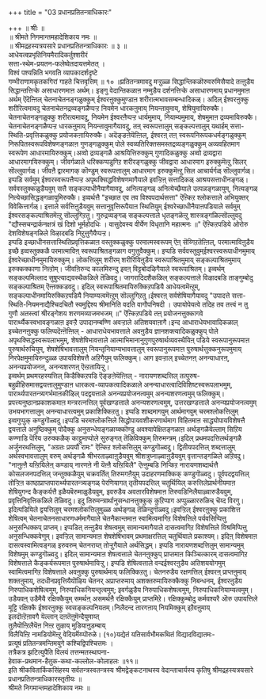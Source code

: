 +++
title = "03 प्रधानप्रतितन्त्राधिकारः"

+++
॥ श्रीः ॥  
॥ श्रीमते निगमान्तमहादेशिकाय नमः ॥  
॥ श्रीमद्रहस्यत्रयसारे प्रधानप्रतितन्त्राधिकारः ॥ ३ ॥  
आधेयत्वप्रभृतिनियमैरादिकर्तुश्शरीरं  
सत्ता-स्थेम-प्रयतन-फलेष्वेतदायत्तमेतत् ।  
विश्वं पश्यन्निति भगवति व्यापकादर्शदृष्टे  
गम्भीराणामकृतकगिरां गाहते चित्तवृत्तिम् ॥ १० ॥प्रतितन्त्रमावदु मऱ्ऱुळ्ळ सिद्धान्तिकळॊरुवरुमिसैयादे तऩ्ऩुडैय सिद्धान्तत्तिऱ्के असाधारणमाऩ अर्थम्। इङ्गु वेदान्तिकळाऩ नम्मुडैय दर्शनत्तिऱ्के असाधारणमाय् प्रधानमुमाऩ अर्थम् ऎदॆऩ्ऩिल् चेतनाचेतनङ्गळुक्कुम् ईश्वरऩुक्कुमुण्डाऩ शरीरात्मभावसम्बन्धादिकळ्। अदिल् ईश्वरऩुक्कु शरीरित्वमावदु चेतनाचेतनद्रव्यङ्गळैप्पऱ्ऱ नियमेन धारकऩुमाय् नियन्तावुमाय्, शेषियुमायिरुक्कै। चेतनाचेतनङ्गळुक्कु शरीरत्वमावदु, नियमेन ईश्वरऩैप्पऱ्ऱ धार्यमुमाय्, नियाम्यमुमाय्, शेषमुमाऩ द्रव्यमायिरुक्कै।चेतनाचेतनङ्गळैप्पऱ्ऱ धारकऩुमाय् नियन्तावुमागैयावदु, तऩ् स्वरूपत्तालुम् सङ्कल्पत्तालुम् यथार्हम् सत्ता-स्थिति-प्रवृत्तिकळुक्कु प्रयोजकऩायिरुक्कै। अदॆङ्ङऩेयॆऩ्ऩिल्, ईश्वरऩ् तऩ् स्वरूपनिरूपकधर्मङ्गळुक्कुम् निरूपितस्वरूपविशेषणङ्गळाऩ गुणङ्गळुक्कुम् पोले स्वव्यतिरिक्तसमस्तद्रव्यङ्गळुक्कुम् अव्यवहितमाग स्वरूपेण आधारमायिरुक्कुम्।अव्वो द्रव्यङ्गळै आश्रयित्तिरुक्कुम् गुणादिकळुक्कु अव्वो द्रव्यद्वारा आधारमागयिरुक्कुम्। जीवर्गळाले धरिक्कप्पडुगिऱ शरीरङ्गळुक्कु जीवद्वारा आधारमाग इरुक्कुमॆऩ्ऱु सिलर् सॊल्लुवार्गळ्। जीवऩै द्वारमागक् कॊण्डुम् स्वरूपत्तालुम् आधारमाग इरुक्कुमॆऩ्ऱु सिल आचार्यर्गळ् सॊल्लुवार्गळ्। इप्पडि सर्वमुम् ईश्वरस्वरूपत्तैप्पऱ्ऱ अपृथक्सिद्धविशेषणमागैयाले इवऱ्ऱिऩ् सत्तादिकळ् आश्रयसत्ताधीनङ्गळ्।सर्ववस्तुक्कळुडैयवुम् सत्तै सङ्कल्पाधीनैयागैयावदु, अनित्यङ्गळ् अनित्येच्छैयाले उत्पन्नङ्गळायुम्, नित्यङ्गळ् नित्येच्छासिद्धङ्गळायुमिरुक्कै। इव्वर्थत्तै "इच्छात एव तव विश्वपदार्थसत्ता" ऎऩ्किऱ श्लोकत्ताले अभियुक्तर् विवेकित्तार्गळ्। इत्ताले सर्वत्तिऩुडैयवुम् सत्तानुवृत्तिरूपैयाऩ स्थितियुम् ईश्वरेच्छाधीनैयाऩपडियाले सर्वमुम् ईश्वरसङ्कल्पाश्रितमॆऩ्ऱु सॊल्लुगिऱतु। गुरुद्रव्यङ्गळ् सङ्कल्पत्ताले धृतङ्गळॆऩ्ऱु शास्त्रङ्गळिल्सॊल्लुवदु "द्यौस्सचन्द्रार्कनक्षत्रं खं दिशो भूर्महोदधिः । वासुदेवस्य वीर्येण विधृतानि महात्मनः ॥" ऎऩ्किऱपडिये ओरोरु देशविशेषङ्गळिले विऴादबडि निऱुत्तुगैयैप्पऱ्ऱ।  
इप्पडि इच्छाधीनसत्तास्थितिप्रवृत्तिकळाऩ वस्तुक्कळुक्कु परमात्मस्वरूपम् ऎऩ् सॆय्गिऱतॆऩ्ऩिल्, परमात्माविऩुडैय इच्छै इव्वस्तुक्कळै परमात्माविऩ् स्वरूपाश्रितङ्गळाग वगुत्तुवैक्कुम्। इप्पडि सर्ववस्तुवुम्ईश्वरस्वरूपाधीनमुमाय् ईश्वरेच्छाधीनमुमायिरुक्कुम्। लोकत्तिलुम् शरीरम् शरीरियिऩुडैय स्वरूपाश्रितमुमाय् सङ्कल्पाश्रितमुमाय् इरुक्कक्काणा निऩ्ऱोम्। जीवऩिरुन्द कालमिरुन्दु इवऩ् विट्टबोदऴिगैयाले स्वरूपाश्रितम्। इव्वर्थम् सङ्कल्पमिल्लाद सुषुप्त्याद्यवस्थैकळिले तॆळिवदु। जागरादिदशैकळिल् सङ्कल्पत्ताले विऴादबडि ताङ्गुम्बोदु सङ्कल्पाश्रितम् ऎऩ्ऩक्कडवदु। इदिल् स्वरूपाश्रितमायिरुक्किऱपडियै आधेयत्वमॆऩ्ऱुम्, सङ्कल्पाधीनमायिरुक्किऱपडियै नियाम्यत्वमॆऩ्ऱुम् सॊल्लुगिऱतु।ईश्वरऩ् सर्वशेषियागैयावदु "उपादत्ते सत्ता-स्थिति-नियमनाद्यैश्चिदचितौ स्वमुद्दिश्य श्रीमानिति वदति वागौपनिषदी । उपायोपेयत्वे तदिह तव तत्त्वं न तु गुणौ अतस्त्वां श्रीरङ्गेशय शरणमव्याजमभजम् ॥" ऎऩ्किऱपडिये तऩ् प्रयोजनत्तुक्कागवे पारार्थ्यैकस्वभावङ्गळाऩ इवऱ्ऱै उपादानम्बण्णि अवऱ्ऱाले अतिशयवाऩागै।इन्द आधाराधेयभावादिकळाल् इच्चेतनऩुक्कु फलिप्पदॆऩ्ऩॆऩ्ऩिल् - आधाराधेयभावत्ताले अवऩुडैय ज्ञानशक्त्यादिकळुक्कुप् पोले अपृथक्सिद्धस्वरूपलाभमुम्, शेषशेषिभावत्ताले आत्माभिमानानुगुणपुरुषार्थव्यवस्थैयिऩ् पडिये स्वरूपानुरूपमाऩ पुरुषार्थरुचियुम्, शेषशेषिभावत्तालुम् नियन्तृनियाम्यभावत्तालुम् स्वरूपानुरूपमाऩ पुरुषार्थत्तुक्कनुरूपमुमाय् निरपेक्षमुमायिरुन्दुळ्ळ उपायविशेषत्तै अऱिगैयुम् फलिक्कुम्। आग इवऱ्ऱाल् इच्चेतनऩ् अनन्याधारऩ्, अनन्यप्रयोजनऩ्, अनन्यशरणऩ् ऎऩ्ऱतायिऱ्ऱु।  
इव्वर्थम् प्रथमरहस्यत्तिल् किडैक्किऱपडि ऎङ्ङऩेयॆऩ्ऩिल् - नारायणशब्दत्तिल् तत्पुरुष-बहुव्रीहिसमासद्वयत्तालुमुण्डाऩ धारकत्व-व्यापकत्वादिकळाले अनन्याधारत्वादिविशिष्टस्वरूपलाभमुम्, पारार्थ्यपारतन्त्र्यगर्भमाऩकीऴिल् पदद्वयत्ताले अनन्यप्रयोजनत्वमुम् अनन्यशरणत्वमुम् फलिक्कुम्। प्रपत्त्यनुष्ठानप्रकाशकमाऩ मन्त्ररत्नत्तिल् पूर्वखण्डत्ताले अनन्यशरणत्वमुम्, उत्तरखण्डत्ताले अनन्यप्रयोजनत्वमुम् उभयभागत्तालुम् अनन्याधारत्वमुम् प्रकाशिक्किऱतु। इप्पडि शाब्दमागवुम् आर्थमागवुम् चरमश्लोकत्तिलुम् इव्वगुप्पुक् कण्डुगॊळ्वदु।इप्पडि चरमश्लोकत्तिले सिद्धोपायवशीकरणार्थमाग विहितमाऩ साद्ध्योपायविशेषत्तै द्वयत्ताले अनुष्ठिक्कुम् पोदैक्कु अनुसन्धेयङ्गळाय्क्कॊण्डु अवश्यापेक्षितङ्गळाऩ अर्थङ्गळैयॆल्लाम् सिऱिय कण्णाडि पॆरिय उरुक्कळैक् काट्टुमाप्पोले सुरुङ्गत् तॆळिविक्कुम् तिरुमन्त्रम्।इदिल् प्रथमपदत्तिलर्थङ्गळै अर्जुनरथत्तिलुम्, "अग्रतः प्रययौ रामः" ऎऩ्किऱ श्लोकत्तिलुम् कण्डुगॊळ्वदु। द्वितीयपदत्तिल् शब्दत्तालुम् अर्थस्वभावत्तालुम् वरुम् अर्थङ्गळै श्रीभरताऴ्वाऩुडैयवुम् श्रीशत्रुघ्नाऴ्वाऩुडैयवुम् वृत्तान्तङ्गळिले अऱिवदु। "नाऩुऩ्ऩै यऩ्ऱियिलेऩ् कण्डाय् नारणऩे नी यॆऩ्ऩै यऩ्ऱियिलै" ऎऩ्ऩुम्बडि निऱ्किऱ नारायणशब्दार्थत्तै कोसलजनपदत्तिल् जन्तुक्कळैयुम् चक्रवर्तित् तिरुमगऩैयुम् उदाहरणमाक्किक् कण्डुगॊळ्वदु। पूर्वपदद्वयत्तिल् तोऱ्ऱिऩ काष्ठाप्राप्तपारार्थ्यपारतन्त्र्यङ्गळ् पेरणियागत् तृतीयपदत्तिल् चतुर्थियिल् करुत्तिलेप्रार्थनीयमाऩ शेषियुगन्द कैङ्कर्यत्तै इळैयबॆरुमाळुडैयवुम्, इवरुडैय अवतारविशेषमाऩ तिरुवडिनिलैयाऴ्वारुडैयवुम्, प्रवृत्तिनिवृत्तिकळिले तॆळिवदु। इदु तिरुमन्त्रार्थानुसन्धानत्तुक्कुक् कुऱिप्पाग अप्पुळ्ळाररुळिच् चॆय्द विरगु। इदिऩ्पडियिले द्वयत्तिलुम् चरमश्लोकत्तिलुमुळ्ळ अर्थङ्गळ् तॆळिन्दुगॊळ्वदु।इवऱ्ऱिल् ईश्वरऩुक्कु प्रकाशित्त शेषित्वम् चेतनाचेतनसाधारणधर्ममागैयाले चेतनैकान्तमाऩ स्वामित्वमागिऱ विशेषत्तिले पर्यवसिप्पित्तु अनुसन्धिक्कप् प्राप्तम्। इप्पडित् तऩ्ऩुडैय शेषत्वमुम् सामान्यमागैयाले दासत्वमागिऱ विशेषत्तिले विश्रमिप्पित्तु अनुसन्धिक्कवेणुम्। इवऱ्ऱिल् सामान्यमाऩ शेषशेषिभावम् प्रथमाक्षरत्तिल् चतुर्थियाले प्रकाश्यम्। इदिऩ् विशेषमाऩ दासत्वस्वामित्वङ्गळ् इरुवरुम् चेतनराय्त् तोऱ्ऱुगैयाले अर्थसिद्धम्। इप्पडि नारायणशब्दत्तिलुम् सामान्यमुम् विशेषमुम् कण्डुगॊळ्वदु। इदिल् सामान्यमाऩ शेषत्वत्ताले चेतनऩुक्कुप् प्राप्तमाऩ किञ्चित्कारम् दासत्वमागिऱ विशेषत्ताले कैङ्कर्यरूपमाऩ पुरुषार्थमायिऱ्ऱु। इप्पडि शेषित्वत्ताले वन्दईश्वरऩुडैय अतिशययोगमुम् स्वामित्वमागिऱ विशेषत्ताले अवऩुक्कु पुरुषार्थमाय् फलिक्किऱतु। चेतनरुडैय रक्षणत्तिल् ईश्वरऩ् प्राप्तऩुमाय् शक्तऩुमाय्, तदधीनप्रवृत्तियैयॊऴिय चेतनर् अप्राप्तरुमाय् अशक्तरुमायिरुक्कैक्कु निबन्धनम्, ईश्वरऩुडैय निरुपाधिकशेषित्वमुम्, निरुपाधिकनियन्तृत्वमुम्; इवर्गळुडैय निरुपाधिकशेषत्वमुम्, निरुपाधिकनियाम्यत्वमुम्। उडैयवऩ् उडैमैयै रक्षिक्कैयुम् समर्थऩ् असमर्थऩै रक्षिक्कैयुम् प्राप्तमिऱे। रक्षिक्कुम्बोदु कर्मवश्यरै ऒरु उपायत्तिले मूट्टि रक्षिक्कै ईश्वरऩुक्कु स्वसङ्कल्पनियतम्।निलैदन्द तारगऩाय् नियमिक्कुम् इऱैवऩुमाय्  
इलदॊऩ्ऱॆऩावगै यॆल्लान् दऩतॆऩुमॆन्दैयुमाय्त्  
तुलैयॊऩ्ऱिलैयॆऩ निऩ्ऱ तुऴाय् मुडियाऩुडम्बाय्  
विलैयिऩ्ऱि नामडियोमॆऩ्ऱु वेदियर्मॆय्प्पॊरुळे। (१०)यद्येतं यतिसार्वभौमकथितं विद्यादविद्यातमः-  
प्रत्यूषं प्रतितन्त्रमन्तिमयुगे कश्चिद्विपश्चित्तमः ।  
तत्रैकत्र झटित्युपैति विलयं तत्तन्मतस्थापना-  
हेवाक-प्रथमान-हैतुक-कथा-कल्लोल-कोलाहलः ॥११॥  
इति श्रीकवितार्किकसिंहस्य सर्वतन्त्रस्वतन्त्रस्य श्रीमद्वेङ्कटनाथस्य वेदान्ताचार्यस्य कृतिषु श्रीमद्रहस्यत्रयसारे प्रधानप्रतितन्त्राधिकारस्तृतीयः ॥  
श्रीमते निगमान्तमहादेशिकाय नमः ॥